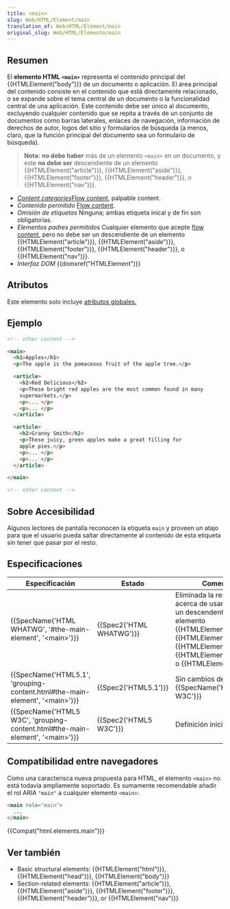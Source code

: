 ```yaml
---
title: <main>
slug: Web/HTML/Element/main
translation_of: Web/HTML/Element/main
original_slug: Web/HTML/Elemento/main
---
```


## Resumen

El **elemento HTML `<main>`** representa el contenido principal del {{HTMLElement("body")}} de un documento o aplicación. El área principal del contenido consiste en el contenido que está directamente relacionado, o se expande sobre el tema central de un documento o la funcionalidad central de una aplicación. Este contenido debe ser único al documento, excluyendo cualquier contenido que se repita a través de un conjunto de documentos como barras laterales, enlaces de navegación, información de derechos de autor, logos del sitio y formularios de búsqueda (a menos, claro, que la función principal del documento sea un formulario de búsqueda).

> **Nota:** **no debe haber** más de un elemento `<main>` en un documento, y este **no debe ser** descendiente de un elemento {{HTMLElement("article")}}, {{HTMLElement("aside")}}, {{HTMLElement("footer")}}, {{HTMLElement("header")}}, o {{HTMLElement("nav")}}.

- _[Content categories](/es/docs/Web/HTML/Content_categories)_[Flow content](/es/docs/Web/HTML/Content_categories#Flow_content), palpable content.
- _Contenido permitido_ [Flow content](/es/docs/Web/HTML/Content_categories#Flow_content).
- _Omisión de etiquetas_ Ninguna; ambas etiqueta inical y de fin son obligatorias.
- _Elementos padres permitidos_ Cualquier elemento que acepte [flow content](/es/docs/Web/HTML/Content_categories#Flow_content), pero no debe ser un descendiente de un elemento {{HTMLElement("article")}}, {{HTMLElement("aside")}}, {{HTMLElement("footer")}}, {{HTMLElement("header")}}, o {{HTMLElement("nav")}}.
- _Interfaz DOM_ {{domxref("HTMLElement")}}

## Atributos

Este elemento solo incluye [atributos globales.](/es/docs/Web/HTML/Global_attributes)

## Ejemplo

```html
<!-- other content -->

<main>
  <h1>Apples</h1>
  <p>The apple is the pomaceous fruit of the apple tree.</p>

  <article>
    <h2>Red Delicious</h2>
    <p>These bright red apples are the most common found in many
    supermarkets.</p>
    <p>... </p>
    <p>... </p>
  </article>

  <article>
    <h2>Granny Smith</h2>
    <p>These juicy, green apples make a great filling for
    apple pies.</p>
    <p>... </p>
    <p>... </p>
  </article>

</main>

<!-- other content -->
```

## Sobre Accesibilidad

Algunos lectores de pantalla reconocen la etiqueta `main` y proveen un atajo para que el usuario pueda saltar directamente al contenido de esta etiqueta sin tener que pasar por el resto.

## Especificaciones

| Especificación                                                                                                   | Estado                           | Comentario                                                                                                                                                                                                                                                    |
| ---------------------------------------------------------------------------------------------------------------- | -------------------------------- | ------------------------------------------------------------------------------------------------------------------------------------------------------------------------------------------------------------------------------------------------------------- |
| {{SpecName('HTML WHATWG', '#the-main-element', '&lt;main&gt;')}}                             | {{Spec2('HTML WHATWG')}} | Eliminada la restricción acerca de usar `<main>` como un descendente del elemento {{HTMLElement("article")}}, {{HTMLElement("aside")}}, {{HTMLElement("footer")}}, {{HTMLElement("header")}}, o {{HTMLElement("nav")}}. |
| {{SpecName('HTML5.1', 'grouping-content.html#the-main-element', '&lt;main&gt;')}}     | {{Spec2('HTML5.1')}}     | Sin cambios desde {{SpecName('HTML5 W3C')}}                                                                                                                                                                                                            |
| {{SpecName('HTML5 W3C', 'grouping-content.html#the-main-element', '&lt;main&gt;')}} | {{Spec2('HTML5 W3C')}}     | Definición inicial.                                                                                                                                                                                                                                           |

## Compatibilidad entre navegadores

Como una caracterisca nueva propuesta para HTML, el elemento `<main>` no está todavía ampliamente soportado. Es sumamente recomendable añadir el rol ARIA `"main"` a cualquier elemento `<main>`:

```html
<main role="main">
  ...
</main>
```

{{Compat("html.elements.main")}}

## Ver también

- Basic structural elements: {{HTMLElement("html")}}, {{HTMLElement("head")}}, {{HTMLElement("body")}}
- Section-related elements: {{HTMLElement("article")}}, {{HTMLElement("aside")}}, {{HTMLElement("footer")}}, {{HTMLElement("header")}}, or {{HTMLElement("nav")}}
